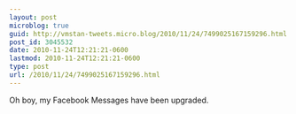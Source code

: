 ```yaml
---
layout: post
microblog: true
guid: http://vmstan-tweets.micro.blog/2010/11/24/7499025167159296.html
post_id: 3045532
date: 2010-11-24T12:21:21-0600
lastmod: 2010-11-24T12:21:21-0600
type: post
url: /2010/11/24/7499025167159296.html
---
```

Oh boy, my Facebook Messages have been upgraded.
